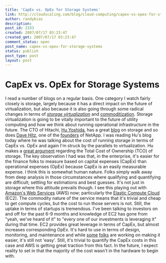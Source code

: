 ```yaml
---
title: 'CapEx vs. OpEx for Storage Systems'
link: http://cloudscaling.com/blog/cloud-computing/capex-vs-opex-for-storage-systems/
author: randybias
description: 
post_id: 2333
created: 2007/07/17 03:23:47
created_gmt: 2007/07/17 03:23:47
comment_status: open
post_name: capex-vs-opex-for-storage-systems
status: publish
post_type: post
layout: post
---
```


# CapEx vs. OpEx for Storage Systems

I read a number of blogs on a regular basis. One category I watch fairly closely is storage, largely because it has a direct impact on the future of virtualization, but also because it is also going through some radical changes in terms of _[storage virtualization](http://en.wikipedia.org/wiki/Storage_Virtualization)_ and [commoditization](http://www.techworld.com/storage/features/index.cfm?featureid=2744). Storage virtualization is going to be vitally important to the future of utility computing and how we think about running operational infrastructure in the future.  The CTO of Hitachi, [Hu Yoshida](http://www.hds.com/corporate/about-hds/executive-team/hubert-yoshida.html), has a great [blog](http://blogs.hds.com/hu/) on storage and so does [Dave Hitz](http://blogs.netapp.com/dave/), one of the [founders](http://investors.netapp.com/biodetail.cfm?BioID=1581) of NetApp. I was reading Hu's blog today where he was talking about the cost of running storage in terms of CapEx vs. OpEx and again I'm struck by the parallels to virtualization. Hu makes a [great argument](http://blogs.hds.com/hu/2007/07/opex_the_other_expense.html) regarding the Total Cost of Ownership (TCO) of storage. The key observation I had was that, in the enterprise, it's easier for the finance folks to measure based on capital expenses (CapEx) than operational expenses (OpEx) because CapEx is an easily measurable expense. I think this is somewhat human nature. Folks simply walk away from deep analysis in those circumstances where qualifying and quantifying are difficult; settling for estimations and best guesses. It's not just in storage where this attitude prevails though. I see this playing out with [Amazon's Web Services](http://www.amazonaws.com) (AWS) now; particularly the [Elastic Compute Cloud](http://ec2.amazonaws.com) (EC2). The commodity nature of the service means that it's trivial and cheap to get compute cycles, but the cost to run those servers is not. Still, the uptake in terms of startups is tremendous. I've been talking to investors on and off for the past 6-9 months and knowledge of EC2 has gone from "yeah, we've heard of it" to "every one of our investments is leveraging it" during that time. EC2 provides great leverage in terms of CapEx, but almost increases corresponding OpEx. It's hard to use in terms of design, monitoring, and maintenance and while [some](http://info.rightscale.com/) [folks](http://weoceo.weogeo.com/) are working on making it easier, it's still not 'easy'. Still, it's trivial to quantify the CapEx costs in this case and AWS is getting great traction from this fact. In the future, I expect reality to set in that the majority of the cost wasn't in the hardware to begin with.